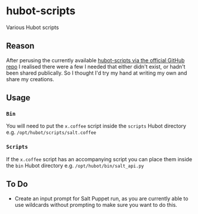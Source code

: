 # hubot-scripts

Various Hubot scripts

## Reason

After perusing the currently available [hubot-scripts via the official GitHub repo](https://github.com/hubot-scripts) I realised there were a few I needed that either didn't exist, or hadn't been shared publically. So I thought I'd try my hand at writing my own and share my creations.


## Usage

### `Bin`

You will need to put the `x.coffee` script inside the `scripts` Hubot directory e.g. `/opt/hubot/scripts/salt.coffee`


### `Scripts`

If the `x.coffee` script has an accompanying script you can place them inside the `bin` Hubot directory e.g. `/opt/hubot/bin/salt_api.py`


## To Do

- Create an input prompt for Salt Puppet run, as you are currently able to use wildcards without prompting to make sure you want to do this.